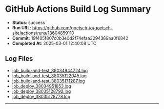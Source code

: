 # GitHub Actions Build Log Summary

- **Status**: success
- **Run URL**: https://github.com/goetsch-io/goetsch-site/actions/runs/13604859110
- **Commit**: 19f405f807c0b3e0d2f74efaa3294389aa0f6842
- **Completed At**: 2025-03-01 12:40:08 UTC

## Log Files

- [job_build-and-test_38034944724.log](/build_logs/github/job_build-and-test_38034944724.log)
- [job_build-and-test_38035122045.log](/build_logs/github/job_build-and-test_38035122045.log)
- [job_build-and-test_38035171287.log](/build_logs/github/job_build-and-test_38035171287.log)
- [job_deploy_38034951853.log](/build_logs/github/job_deploy_38034951853.log)
- [job_deploy_38035128792.log](/build_logs/github/job_deploy_38035128792.log)
- [job_deploy_38035178778.log](/build_logs/github/job_deploy_38035178778.log)


---

